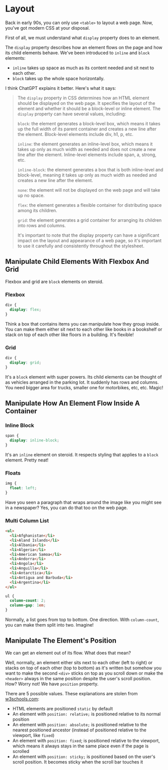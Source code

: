 # Layout

Back in early 90s, you can only use `<table>` to layout a web page.
Now, you've got modern CSS at your disposal.

First of all, we must understand what `display` property does
to an element.

The `display` property describes how an element flows on the page and how
its child elements behave. We've been introduced to `inline` and `block`
elements:

* `inline` takes up space as much as its content needed and sit next to each other.
* `block` takes up the whole space horizontally.

I think ChatGPT explains it better. Here's what it says:
> The `display` property in CSS determines how an HTML element should be displayed on the web page. It specifies the layout of the element and whether it should be a block-level or inline element.
> The `display` property can have several values, including:
>
> `block`: the element generates a block-level box, which means it takes up the full width of its parent container and creates a new line after the element. Block-level elements include div, h1, p, etc.
>
>`inline`: the element generates an inline-level box, which means it takes up only as much width as needed and does not create a new line after the element. Inline-level elements include span, a, strong, etc.
>
>`inline-block`: the element generates a box that is both inline-level and block-level, meaning it takes up only as much width as needed and creates a new line after the element.
>
>`none`: the element will not be displayed on the web page and will take up no space.
>
>`flex`: the element generates a flexible container for distributing space among its children.
>
>`grid`: the element generates a grid container for arranging its children into rows and columns.
>
>It's important to note that the display property can have a significant impact on the layout and appearance of a web page, so it's important to use it carefully and consistently throughout the stylesheet.

## Manipulate Child Elements With Flexbox And Grid
Flexbox and grid are `block` elements on steroid.

### Flexbox
```css
div {
  display: flex;
}
```
Think a box that contains items you can manipulate how they group inside.
You can make them either sit next to each other like books in a bookshelf
or stack on top of each other like floors in a building. It's flexible!

### Grid
```css
div {
  display: grid;
}
```
It's a `block` element with super powers. Its child elements can be thought of
as vehicles arranged in the parking lot. It suddenly has rows and columns.
You need bigger area for trucks, smaller one for motorbikes, etc, etc. Magic! 

## Manipulate How An Element Flow Inside A Container

### Inline Block
```css
span {
  display: inline-block;
}
```
It's an `inline` element on steroid. It respects styling that applies to a `block`
element. Pretty neat!

### Floats
```css
img {
  float: left;
}
```
Have you seen a paragraph that wraps around the image like you might see in a newspaper? 
Yes, you can do that too on the web page.

### Multi Column List
```html
<ul>
  <li>Afghanistan</li>
  <li>Aland Islands</li>
  <li>Albania</li>
  <li>Algeria</li>
  <li>American Samoa</li>
  <li>Andorra</li>
  <li>Angola</li>
  <li>Anguilla</li>
  <li>Antarctica</li>
  <li>Antigua and Barbuda</li>
  <li>Argentina</li>
</ul>
```

```css
ul {
  column-count: 2;
  column-gap: 1em;
}
```
Normally, a list goes from top to bottom. One direction. With `column-count`, you can
make them split into two. Imagine!

## Manipulate The Element's Position
We can get an element out of its flow. What does that mean?

Well, normally, an element either sits next to each other (left to right) or stacks on top of each other
(top to bottom) as it's written but somehow you want to make the second `<div>` sticks on top as you scroll down or
make the `<header>` always in the same position despite the user's scroll position. How? Worry not!
We have `position` property.

There are 5 possible values. These explanations are stolen from [w3schools.com](https://www.w3schools.com/css/css_positioning.asp):
* HTML elements are positioned `static` by default
* An element with `position: relative;` is positioned relative to its normal position
* An element with `position: absolute;` is positioned relative to the nearest positioned ancestor (instead of positioned relative to the viewport, like `fixed`)
* An element with `position: fixed`; is positioned relative to the viewport, which means it always stays in the same place even if the page is scrolled
* An element with `position: sticky;` is positioned based on the user's scroll position. It becomes sticky when the scroll bar touches it
